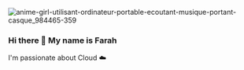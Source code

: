 
![anime-girl-utilisant-ordinateur-portable-ecoutant-musique-portant-casque_984465-359](https://github.com/farahmes/farahmes/assets/56084806/8215c3f5-82eb-426d-aca2-bd3f7a103a37)

### Hi there 👋 My name is Farah 
I'm passionate about Cloud ☁️ 


<!--
**farahmes/farahmes** is a ✨ _special_ ✨ repository because its `README.md` (this file) appears on your GitHub profile.

Here are some ideas to get you started:

- 🔭 I’m currently working on ...
- 🌱 I’m currently learning ...
- 👯 I’m looking to collaborate on ...
- 🤔 I’m looking for help with ...
- 💬 Ask me about ...
- 📫 How to reach me: ...
- 😄 Pronouns: ...
- ⚡ Fun fact: ...
-->
